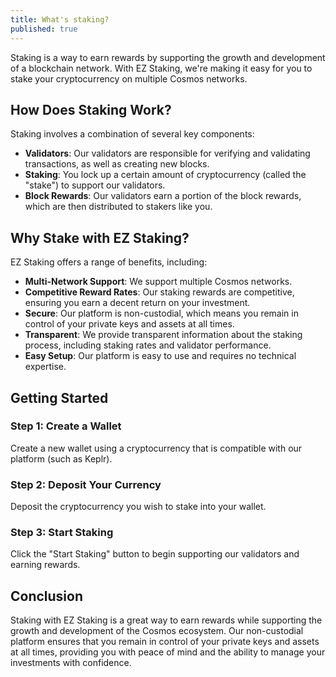```yaml
---
title: What's staking?
published: true
---
```


Staking is a way to earn rewards by supporting the growth and development of a blockchain network. With EZ Staking, we're making it easy for you to stake your cryptocurrency on multiple Cosmos networks.

## **How Does Staking Work?**

Staking involves a combination of several key components:

* **Validators**: Our validators are responsible for verifying and validating transactions, as well as creating new blocks.
* **Staking**: You lock up a certain amount of cryptocurrency (called the "stake") to support our validators.
* **Block Rewards**: Our validators earn a portion of the block rewards, which are then distributed to stakers like you.

## **Why Stake with EZ Staking?**

EZ Staking offers a range of benefits, including:

* **Multi-Network Support**: We support multiple Cosmos networks.
* **Competitive Reward Rates**: Our staking rewards are competitive, ensuring you earn a decent return on your investment.
* **Secure**: Our platform is non-custodial, which means you remain in control of your private keys and assets at all times.
* **Transparent**: We provide transparent information about the staking process, including staking rates and validator performance.
* **Easy Setup**: Our platform is easy to use and requires no technical expertise.

## **Getting Started**

### **Step 1: Create a Wallet**

Create a new wallet using a cryptocurrency that is compatible with our platform (such as Keplr).

### **Step 2: Deposit Your Currency**

Deposit the cryptocurrency you wish to stake into your wallet.

### **Step 3: Start Staking**

Click the "Start Staking" button to begin supporting our validators and earning rewards.

## **Conclusion**

Staking with EZ Staking is a great way to earn rewards while supporting the growth and development of the Cosmos ecosystem. Our non-custodial platform ensures that you remain in control of your private keys and assets at all times, providing you with peace of mind and the ability to manage your investments with confidence.
